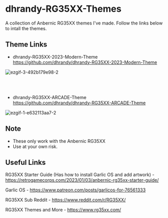 # dhrandy-RG35XX-Themes
A collection of Anbernic RG35XX themes I've made. Follow the links below to intall the themes.  

## Theme Links
- dhrandy-RG35XX-2023-Modern-Theme https://github.com/dhrandy/dhrandy-RG35XX-2023-Modern-Theme

![ezgif-3-492b179e98-2](https://user-images.githubusercontent.com/6290176/224461206-99d9a8e9-0ecf-414a-8bf0-3dc89cb66592.gif)

<br />
<br />

- dhrandy-RG35XX-ARCADE-Theme https://github.com/dhrandy/dhrandy-RG35XX-ARCADE-Theme

![ezgif-1-e632113aa7-2](https://user-images.githubusercontent.com/6290176/224461208-52787f6a-b600-4210-8367-82835aa6123e.gif)

## Note
- These only work with the Anbernic RG35XX
- Use at your own risk.

## Useful Links
RG35XX Starter Guide (Has how to install Garlic OS and add artwork) - https://retrogamecorps.com/2023/01/03/anbernic-rg35xx-starter-guide/

Garlic OS - https://www.patreon.com/posts/garlicos-for-76561333

RG35XX Sub Reddit - https://www.reddit.com/r/RG35XX/

RG35XX Themes and More - https://www.rg35xx.com/
